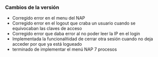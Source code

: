 <h3>Cambios de la versión</h3>

<ul>
    <li>Corregido error en el menu del NAP</li>
    <li>Corregido error en el logout que craba un usuario cuando se equivocaban las claves de acceso</li>
    <li>Corregido error que daba error al no poder leer la IP en el login</li>
    <li>Implementada la funcionalñidad de cerrar otra sesión cuando no deja acceder por que ya está logueado</li>
    <li>terminado de implementar el menú NAP 7 procesos</li>
</ul>        
